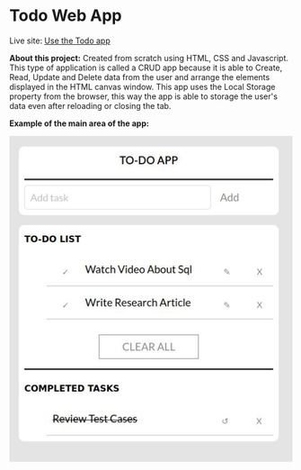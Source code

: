 # Todo Web App

Live site: [Use the Todo app](https://javierdebug.github.io/To-do-App/)
&nbsp;

**About this project:** Created from scratch using HTML, CSS and Javascript. This type of application is called a CRUD app because it is able to Create, Read, Update and Delete data from the user and arrange the elements displayed in the HTML canvas window. 
This app uses the Local Storage property from the browser, this way the app is able to storage the user's data even after reloading or closing the tab.
&nbsp;

**Example of the main area of the app:**

![Screenshot Image](/images/General-view-of-the-app.jpg)